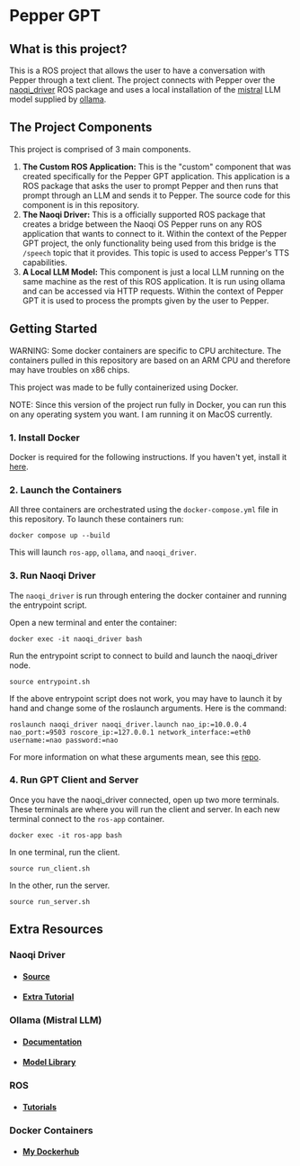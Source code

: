 # Pepper GPT

## What is this project?
This is a ROS project that allows the user to have a conversation with Pepper through a text client. The project connects with Pepper over the [naoqi_driver](https://github.com/ros-naoqi/naoqi_driver) ROS package and uses a local installation of the [mistral](https://mistral.ai/product/) LLM model supplied by [ollama](https://ollama.ai/).

## The Project Components

This project is comprised of 3 main components. 

1. **The Custom ROS Application:** This is the "custom" component that was created specifically for the Pepper GPT application. This application is a ROS package that asks the user to prompt Pepper and then runs that prompt through an LLM and sends it to Pepper. The source code for this component is in this repository.
2. **The Naoqi Driver:** This is a officially supported ROS package that creates a bridge between the Naoqi OS Pepper runs on any ROS application that wants to connect to it. Within the context of the Pepper GPT project, the only functionality being used from this bridge is the `/speech` topic that it provides. This topic is used to access Pepper's TTS capabilities.
3. **A Local LLM Model:** This component is just a local LLM running on the same machine as the rest of this ROS application. It is run using ollama and can be accessed via HTTP requests. Within the context of Pepper GPT it is used to process the prompts given by the user to Pepper.

## Getting Started
WARNING: Some docker containers are specific to CPU architecture. The containers pulled in this repository are based on an ARM CPU and therefore may have troubles on x86 chips.

This project was made to be fully containerized using Docker.

NOTE: Since this version of the project run fully in Docker, you can run this on any operating system you want. I am running it on MacOS currently.

### 1. Install Docker

Docker is required for the following instructions. If you haven't yet, install it [here](https://docs.docker.com/get-docker/).

### 2. Launch the Containers

All three containers are orchestrated using the `docker-compose.yml` file in this repository. To launch these containers run:
```
docker compose up --build
```
This will launch `ros-app`, `ollama`, and `naoqi_driver`. 

### 3. Run Naoqi Driver

The `naoqi_driver` is run through entering the docker container and running the entrypoint script. 

Open a new terminal and enter the container:
```
docker exec -it naoqi_driver bash
```

Run the entrypoint script to connect to build and launch the naoqi_driver node.
```
source entrypoint.sh
```

If the above entrypoint script does not work, you may have to launch it by hand and change some of the roslaunch arguments. Here is the command:
```
roslaunch naoqi_driver naoqi_driver.launch nao_ip:=10.0.0.4 nao_port:=9503 roscore_ip:=127.0.0.1 network_interface:=eth0 username:=nao password:=nao
```
For more information on what these arguments mean, see this [repo](https://github.com/rosielab/ROStoNAO-Bridge-Docker-Setup).

### 4. Run GPT Client and Server

Once you have the naoqi_driver connected, open up two more terminals. These terminals are where you will run the client and server.
In each new terminal connect to the `ros-app` container.

```
docker exec -it ros-app bash
```

In one terminal, run the client.
```
source run_client.sh
```

In the other, run the server.
```
source run_server.sh
```

## Extra Resources

### Naoqi Driver

- #### [Source](https://github.com/ros-naoqi/naoqi_driver)
- #### [Extra Tutorial](https://github.com/rosielab/ROStoNAO-Bridge-Docker-Setup)

### Ollama (Mistral LLM)

- #### [Documentation](https://ollama.ai/library/mistral)
- #### [Model Library](https://ollama.ai/library)

### ROS

- #### [Tutorials](https://wiki.ros.org/ROS/Tutorials)

### Docker Containers
- #### [My Dockerhub](https://hub.docker.com/repository/docker/benled1/pepper-ros/general)



